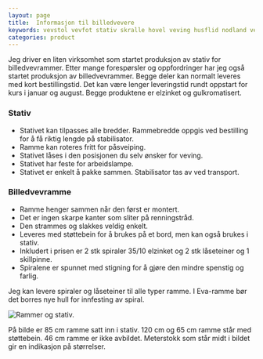 ```yaml
---
layout: page
title:  Informasjon til billedvevere
keywords: vevstol vevfot stativ skralle hovel veving husflid nodland vev produksjon
categories: product
---
```


<p class="block">
  Jeg driver en liten virksomhet som startet produksjon av stativ for billedvevrammer.
  Etter mange forespørsler og oppfordringer har jeg også startet produksjon av billedvevrammer.
  Begge deler kan normalt leveres med kort bestillingstid.
  Det kan være lenger leveringstid rundt oppstart for kurs i januar og august.
  Begge produktene er elzinket og gulkromatisert.
</p>

<h3>Stativ</h3>

<div class="content">
  <ul>
    <li>
      Stativet kan tilpasses alle bredder.
      Rammebredde oppgis ved bestilling for å få riktig lengde på stabilisator.
    </li>
    <li>Ramme kan roteres fritt for påsveiping.</li>
    <li>Stativet låses i den posisjonen du selv ønsker for veving.</li>
    <li>Stativet har feste for arbeidslampe. </li>
    <li>Stativet er enkelt å pakke sammen. Stabilisator tas av ved transport.</li>
  </ul>
</div>

<h3>Billedvevramme</h3>

<div class="content">
  <ul>
    <li>Ramme henger sammen når den først er montert.</li>
    <li>Det er ingen skarpe kanter som sliter på renningstråd.</li>
    <li>Den strammes og slakkes veldig enkelt.</li>
    <li>Leveres med støttebein for å brukes på et bord, men kan også brukes i stativ.</li>
    <li>Inkludert i prisen er 2 stk spiraler 35/10 elzinket og 2 stk låseteiner og 1 skillpinne.</li>
    <li>Spiralene er spunnet med stigning for å gjøre den mindre spenstig og farlig.</li>
  </ul>
</div>

<p class="block">
  Jeg kan levere spiraler og låseteiner til alle typer ramme. I Eva-ramme bør
  det borres nye hull for innfesting av spiral.
</p>

<img src="<%= relative_url '/images/rammer_og_stativ_thumb.jpg' %>"
     alt="Rammer og stativ."
     class="image-l" />

<p class="block">
  På bilde er 85 cm ramme satt inn i stativ. 120 cm og 65 cm ramme står med
  støttebein. 46 cm ramme er ikke avbildet. Meterstokk som står midt i bildet
  gir en indikasjon på størrelser.
</p>
